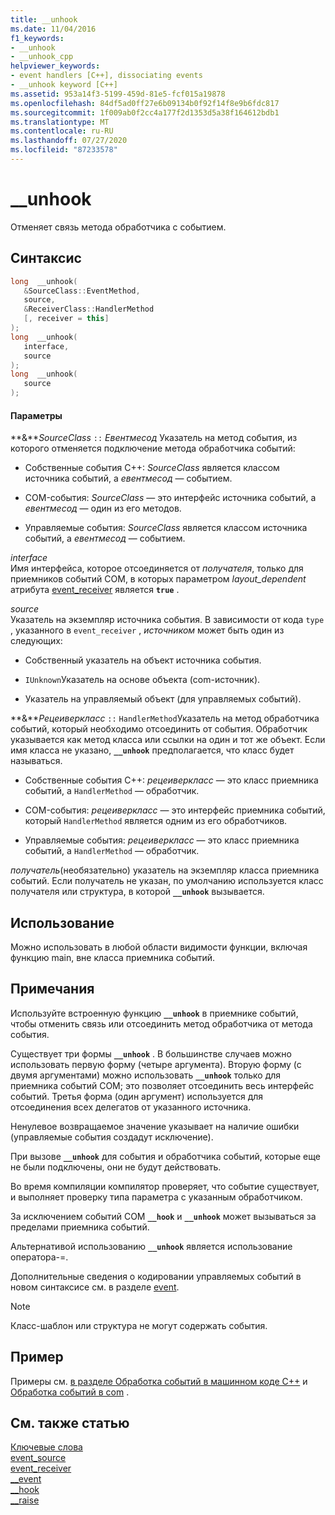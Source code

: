 ```yaml
---
title: __unhook
ms.date: 11/04/2016
f1_keywords:
- __unhook
- __unhook_cpp
helpviewer_keywords:
- event handlers [C++], dissociating events
- __unhook keyword [C++]
ms.assetid: 953a14f3-5199-459d-81e5-fcf015a19878
ms.openlocfilehash: 84df5ad0ff27e6b09134b0f92f14f8e9b6fdc817
ms.sourcegitcommit: 1f009ab0f2cc4a177f2d1353d5a38f164612bdb1
ms.translationtype: MT
ms.contentlocale: ru-RU
ms.lasthandoff: 07/27/2020
ms.locfileid: "87233578"
---
```

# <a name="__unhook"></a>__unhook

Отменяет связь метода обработчика с событием.

## <a name="syntax"></a>Синтаксис

```cpp
long  __unhook(
   &SourceClass::EventMethod,
   source,
   &ReceiverClass::HandlerMethod
   [, receiver = this]
);
long  __unhook(
   interface,
   source
);
long  __unhook(
   source
);
```

#### <a name="parameters"></a>Параметры

**&***SourceClass* `::` *Евентмесод* Указатель на метод события, из которого отменяется подключение метода обработчика событий:

- Собственные события C++: *SourceClass* является классом источника событий, а *евентмесод* — событием.

- COM-события: *SourceClass* — это интерфейс источника событий, а *евентмесод* — один из его методов.

- Управляемые события: *SourceClass* является классом источника событий, а *евентмесод* — событием.

*interface*<br/>
Имя интерфейса, которое отсоединяется от *получателя*, только для приемников событий COM, в которых параметром *layout_dependent* атрибута [event_receiver](../windows/attributes/event-receiver.md) является **`true`** .

*source*<br/>
Указатель на экземпляр источника события. В зависимости от кода `type` , указанного в `event_receiver` , *источником* может быть один из следующих:

- Собственный указатель на объект источника события.

- `IUnknown`Указатель на основе объекта (com-источник).

- Указатель на управляемый объект (для управляемых событий).

**&***Рецеиверкласс* `::` `HandlerMethod`Указатель на метод обработчика событий, который необходимо отсоединить от события. Обработчик указывается как метод класса или ссылки на один и тот же объект. Если имя класса не указано, **`__unhook`** предполагается, что класс будет называться.

- Собственные события C++: *рецеиверкласс* — это класс приемника событий, а `HandlerMethod` — обработчик.

- COM-события: *рецеиверкласс* — это интерфейс приемника событий, который `HandlerMethod` является одним из его обработчиков.

- Управляемые события: *рецеиверкласс* — это класс приемника событий, а `HandlerMethod` — обработчик.

*получатель*(необязательно) указатель на экземпляр класса приемника событий. Если получатель не указан, по умолчанию используется класс получателя или структура, в которой **`__unhook`** вызывается.

## <a name="usage"></a>Использование

Можно использовать в любой области видимости функции, включая функцию main, вне класса приемника событий.

## <a name="remarks"></a>Примечания

Используйте встроенную функцию **`__unhook`** в приемнике событий, чтобы отменить связь или отсоединить метод обработчика от метода события.

Существует три формы **`__unhook`** . В большинстве случаев можно использовать первую форму (четыре аргумента). Вторую форму (с двумя аргументами) можно использовать **`__unhook`** только для приемника событий COM; это позволяет отсоединить весь интерфейс событий. Третья форма (один аргумент) используется для отсоединения всех делегатов от указанного источника.

Ненулевое возвращаемое значение указывает на наличие ошибки (управляемые события создадут исключение).

При вызове **`__unhook`** для события и обработчика событий, которые еще не были подключены, они не будут действовать.

Во время компиляции компилятор проверяет, что событие существует, и выполняет проверку типа параметра с указанным обработчиком.

За исключением событий COM **`__hook`** и **`__unhook`** может вызываться за пределами приемника событий.

Альтернативой использованию **`__unhook`** является использование оператора-=.

Дополнительные сведения о кодировании управляемых событий в новом синтаксисе см. в разделе [event](../extensions/event-cpp-component-extensions.md).

> [!NOTE]
> Класс-шаблон или структура не могут содержать события.

## <a name="example"></a>Пример

Примеры см. [в разделе Обработка событий в машинном коде C++](../cpp/event-handling-in-native-cpp.md) и [Обработка событий в com](../cpp/event-handling-in-com.md) .

## <a name="see-also"></a>См. также статью

[Ключевые слова](../cpp/keywords-cpp.md)<br/>
[event_source](../windows/attributes/event-source.md)<br/>
[event_receiver](../windows/attributes/event-receiver.md)<br/>
[__event](../cpp/event.md)<br/>
[__hook](../cpp/hook.md)<br/>
[__raise](../cpp/raise.md)
